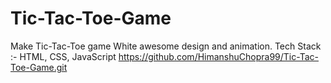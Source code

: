 # Tic-Tac-Toe-Game
Make Tic-Tac-Toe game White awesome design and animation. Tech Stack :- HTML, CSS, JavaScript
https://github.com/HimanshuChopra99/Tic-Tac-Toe-Game.git
